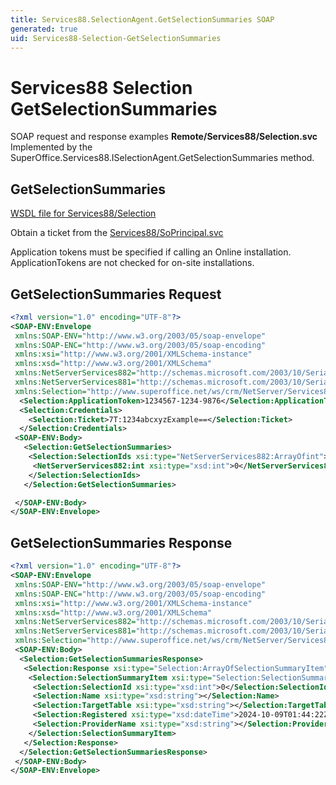 ```yaml
---
title: Services88.SelectionAgent.GetSelectionSummaries SOAP
generated: true
uid: Services88-Selection-GetSelectionSummaries
---
```


# Services88 Selection GetSelectionSummaries

SOAP request and response examples **Remote/Services88/Selection.svc**
Implemented by the <see cref="M:SuperOffice.Services88.ISelectionAgent.GetSelectionSummaries">SuperOffice.Services88.ISelectionAgent.GetSelectionSummaries</see> method.

## GetSelectionSummaries





[WSDL file for Services88/Selection](../Services88-Selection.md)

Obtain a ticket from the [Services88/SoPrincipal.svc](../SoPrincipal/index.md)

Application tokens must be specified if calling an Online installation. ApplicationTokens are not checked for on-site installations.

## GetSelectionSummaries Request

```xml
<?xml version="1.0" encoding="UTF-8"?>
<SOAP-ENV:Envelope
 xmlns:SOAP-ENV="http://www.w3.org/2003/05/soap-envelope"
 xmlns:SOAP-ENC="http://www.w3.org/2003/05/soap-encoding"
 xmlns:xsi="http://www.w3.org/2001/XMLSchema-instance"
 xmlns:xsd="http://www.w3.org/2001/XMLSchema"
 xmlns:NetServerServices882="http://schemas.microsoft.com/2003/10/Serialization/Arrays"
 xmlns:NetServerServices881="http://schemas.microsoft.com/2003/10/Serialization/"
 xmlns:Selection="http://www.superoffice.net/ws/crm/NetServer/Services88">
  <Selection:ApplicationToken>1234567-1234-9876</Selection:ApplicationToken>
  <Selection:Credentials>
    <Selection:Ticket>7T:1234abcxyzExample==</Selection:Ticket>
  </Selection:Credentials>
 <SOAP-ENV:Body>
   <Selection:GetSelectionSummaries>
    <Selection:SelectionIds xsi:type="NetServerServices882:ArrayOfint">
     <NetServerServices882:int xsi:type="xsd:int">0</NetServerServices882:int>
    </Selection:SelectionIds>
   </Selection:GetSelectionSummaries>

 </SOAP-ENV:Body>
</SOAP-ENV:Envelope>

```


## GetSelectionSummaries Response

```xml
<?xml version="1.0" encoding="UTF-8"?>
<SOAP-ENV:Envelope
 xmlns:SOAP-ENV="http://www.w3.org/2003/05/soap-envelope"
 xmlns:SOAP-ENC="http://www.w3.org/2003/05/soap-encoding"
 xmlns:xsi="http://www.w3.org/2001/XMLSchema-instance"
 xmlns:xsd="http://www.w3.org/2001/XMLSchema"
 xmlns:NetServerServices882="http://schemas.microsoft.com/2003/10/Serialization/Arrays"
 xmlns:NetServerServices881="http://schemas.microsoft.com/2003/10/Serialization/"
 xmlns:Selection="http://www.superoffice.net/ws/crm/NetServer/Services88">
 <SOAP-ENV:Body>
  <Selection:GetSelectionSummariesResponse>
   <Selection:Response xsi:type="Selection:ArrayOfSelectionSummaryItem">
    <Selection:SelectionSummaryItem xsi:type="Selection:SelectionSummaryItem">
     <Selection:SelectionId xsi:type="xsd:int">0</Selection:SelectionId>
     <Selection:Name xsi:type="xsd:string"></Selection:Name>
     <Selection:TargetTable xsi:type="xsd:string"></Selection:TargetTable>
     <Selection:Registered xsi:type="xsd:dateTime">2024-10-09T01:44:22Z</Selection:Registered>
     <Selection:ProviderName xsi:type="xsd:string"></Selection:ProviderName>
    </Selection:SelectionSummaryItem>
   </Selection:Response>
  </Selection:GetSelectionSummariesResponse>
 </SOAP-ENV:Body>
</SOAP-ENV:Envelope>

```

